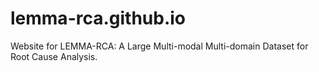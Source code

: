 # lemma-rca.github.io

Website for LEMMA-RCA: A Large Multi-modal Multi-domain Dataset for Root Cause Analysis.

      
